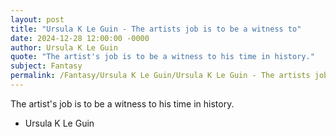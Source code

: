 ```yaml
---
layout: post
title: "Ursula K Le Guin - The artists job is to be a witness to"
date: 2024-12-28 12:00:00 -0000
author: Ursula K Le Guin
quote: "The artist's job is to be a witness to his time in history."
subject: Fantasy
permalink: /Fantasy/Ursula K Le Guin/Ursula K Le Guin - The artists job is to be a witness to
---
```


The artist's job is to be a witness to his time in history.

- Ursula K Le Guin
